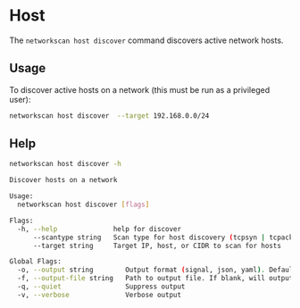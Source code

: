 # Host

The `networkscan host discover` command discovers active network hosts.

## Usage

To discover active hosts on a network (this must be run as a privileged user):
```bash
networkscan host discover  --target 192.168.0.0/24
```

## Help

```bash
networkscan host discover -h

Discover hosts on a network

Usage:
  networkscan host discover [flags]

Flags:
  -h, --help              help for discover
      --scantype string   Scan type for host discovery (tcpsyn | tcpack | icmpecho | icmptimestamp | arp | icmpaddressmask)
      --target string     Target IP, host, or CIDR to scan for hosts

Global Flags:
  -o, --output string        Output format (signal, json, yaml). Default value is signal (default "signal")
  -f, --output-file string   Path to output file. If blank, will output to STDOUT
  -q, --quiet                Suppress output
  -v, --verbose              Verbose output
```
